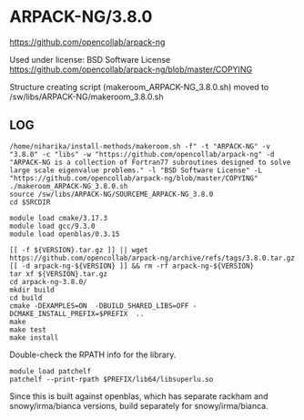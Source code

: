 ARPACK-NG/3.8.0
========================

<https://github.com/opencollab/arpack-ng>

Used under license:
BSD Software License
<https://github.com/opencollab/arpack-ng/blob/master/COPYING>

Structure creating script (makeroom_ARPACK-NG_3.8.0.sh) moved to /sw/libs/ARPACK-NG/makeroom_3.8.0.sh

LOG
---

    /home/niharika/install-methods/makeroom.sh -f" -t "ARPACK-NG" -v "3.8.0" -c "libs" -w "https://github.com/opencollab/arpack-ng" -d "ARPACK-NG is a collection of Fortran77 subroutines designed to solve large scale eigenvalue problems." -l "BSD Software License" -L "https://github.com/opencollab/arpack-ng/blob/master/COPYING"
    ./makeroom_ARPACK-NG_3.8.0.sh
    source /sw/libs/ARPACK-NG/SOURCEME_ARPACK-NG_3.8.0
    cd $SRCDIR

    module load cmake/3.17.3
    module load gcc/9.3.0
    module load openblas/0.3.15

    [[ -f ${VERSION}.tar.gz ]] || wget https://github.com/opencollab/arpack-ng/archive/refs/tags/3.8.0.tar.gz
    [[ -d arpack-ng-${VERSION} ]] && rm -rf arpack-ng-${VERSION}
    tar xf ${VERSION}.tar.gz 
    cd arpack-ng-3.8.0/
    mkdir build
    cd build
    cmake -DEXAMPLES=ON  -DBUILD_SHARED_LIBS=OFF -DCMAKE_INSTALL_PREFIX=$PREFIX  ..
    make
    make test
    make install

Double-check the RPATH info for the library.

    module load patchelf
    patchelf --print-rpath $PREFIX/lib64/libsuperlu.so

Since this is built against openblas, which has separate rackham and
snowy/irma/bianca versions, build separately for snowy/irma/bianca.

